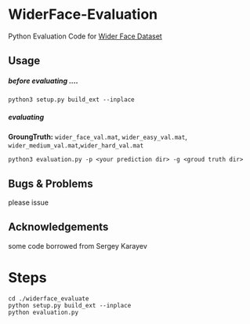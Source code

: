 # WiderFace-Evaluation
Python Evaluation Code for [Wider Face Dataset](http://mmlab.ie.cuhk.edu.hk/projects/WIDERFace/)


## Usage


##### before evaluating ....

````
python3 setup.py build_ext --inplace
````

##### evaluating

**GroungTruth:** `wider_face_val.mat`, `wider_easy_val.mat`, `wider_medium_val.mat`,`wider_hard_val.mat`

````
python3 evaluation.py -p <your prediction dir> -g <groud truth dir>
````

## Bugs & Problems
please issue

## Acknowledgements

some code borrowed from Sergey Karayev


# Steps
````
cd ./widerface_evaluate
python setup.py build_ext --inplace
python evaluation.py
````
